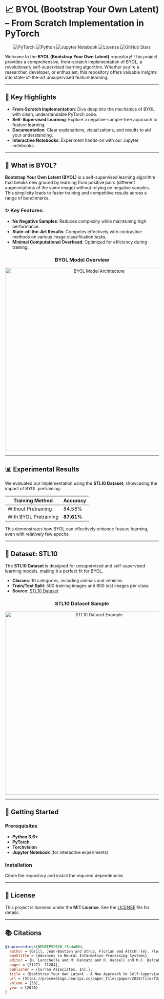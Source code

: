 # 📈 BYOL (Bootstrap Your Own Latent) – From Scratch Implementation in PyTorch

<p align="center">
  <img src="https://img.shields.io/badge/PyTorch-%23EE4C2C.svg?style=for-the-badge&logo=PyTorch&logoColor=white" alt="PyTorch">
  <img src="https://img.shields.io/badge/Python-3670A0?style=for-the-badge&logo=Python&logoColor=ffdd54" alt="Python">
  <img src="https://img.shields.io/badge/Jupyter-F37626.svg?&style=for-the-badge&logo=Jupyter&logoColor=white" alt="Jupyter Notebook">
  <img src="https://img.shields.io/badge/license-MIT-blue.svg?style=for-the-badge" alt="License">
  <img src="https://img.shields.io/github/stars/deepmancer/byol-pytorch?style=for-the-badge" alt="GitHub Stars">
</p>

Welcome to the **BYOL (Bootstrap Your Own Latent)** repository! This project provides a comprehensive, from-scratch implementation of BYOL, a revolutionary self-supervised learning algorithm. Whether you're a researcher, developer, or enthusiast, this repository offers valuable insights into state-of-the-art unsupervised feature learning.

---

## 🚀 Key Highlights

- **From-Scratch Implementation**: Dive deep into the mechanics of BYOL with clean, understandable PyTorch code.
- **Self-Supervised Learning**: Explore a negative-sample-free approach to feature learning.
- **Documentation**: Clear explanations, visualizations, and results to aid your understanding.
- **Interactive Notebooks**: Experiment hands-on with our Jupyter notebooks.

---

## 🧠 What is BYOL?

**Bootstrap Your Own Latent (BYOL)** is a self-supervised learning algorithm that breaks new ground by learning from positive pairs (different augmentations of the same image) without relying on negative samples. This simplicity leads to faster training and competitive results across a range of benchmarks.

### ✨ Key Features:
- **No Negative Samples**: Reduces complexity while maintaining high performance.
- **State-of-the-Art Results**: Competes effectively with contrastive methods on various image classification tasks.
- **Minimal Computational Overhead**: Optimized for efficiency during training.

<h3 align="center">BYOL Model Overview</h3>
<p align="center">
  <img src="https://raw.githubusercontent.com/deepmancer/byol-pytorch/main/images/Byol.jpg" width="600" alt="BYOL Model Architecture">
</p>

---

## 📊 Experimental Results

We evaluated our implementation using the **STL10 Dataset**, showcasing the impact of BYOL pretraining:

| **Training Method**      | **Accuracy** |
|---------------------------|--------------|
| Without Pretraining       | 84.58%       |
| With BYOL Pretraining     | **87.61%**   |

This demonstrates how BYOL can effectively enhance feature learning, even with relatively few epochs.

---

## 📁 Dataset: STL10

The **STL10 Dataset** is designed for unsupervised and self-supervised learning models, making it a perfect fit for BYOL.

- **Classes**: 10 categories, including animals and vehicles.
- **Train/Test Split**: 500 training images and 800 test images per class.
- **Source**: [STL10 Dataset](https://cs.stanford.edu/~acoates/stl10/)

<h3 align="center">STL10 Dataset Sample</h3>
<p align="center">
  <img src="https://cs.stanford.edu/~acoates/stl10/images.png" width="600" alt="STL10 Dataset Example">
</p>

---

## 🔧 Getting Started

### Prerequisites
- **Python 3.6+**
- **PyTorch**
- **Torchvision**
- **Jupyter Notebook** (for interactive experiments)

### Installation

Clone the repository and install the required dependencies

---

## 🧾 License

This project is licensed under the **MIT License**. See the [LICENSE](LICENSE) file for details.

---

## 📚 Citations

```bibtex
@inproceedings{NEURIPS2020_f3ada80d,
  author = {Grill, Jean-Bastien and Strub, Florian and Altch\'{e}, Florent and Tallec, Corentin and Richemond, Pierre and Buchatskaya, Elena and Doersch, Carl and Avila Pires, Bernardo and Guo, Zhaohan and Gheshlaghi Azar, Mohammad and Piot, Bilal and kavukcuoglu, koray and Munos, Remi and Valko, Michal},
  booktitle = {Advances in Neural Information Processing Systems},
  editor = {H. Larochelle and M. Ranzato and R. Hadsell and M.F. Balcan and H. Lin},
  pages = {21271--21284},
  publisher = {Curran Associates, Inc.},
  title = {Bootstrap Your Own Latent - A New Approach to Self-Supervised Learning},
  url = {https://proceedings.neurips.cc/paper_files/paper/2020/file/f3ada80d5c4ee70142b17b8192b2958e-Paper.pdf},
  volume = {33},
  year = {2020}
}
```
